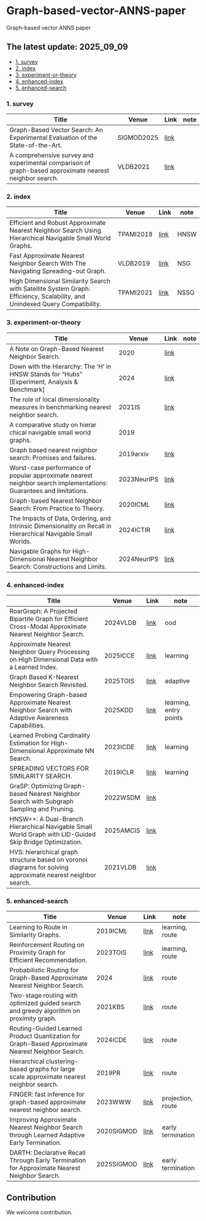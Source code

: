 # Graph-based-vector-ANNS-paper
Graph-based vector ANNS paper

## The latest update: 2025_09_09

<!-- no-auto-toc -->
- [1. survey](#1-survey)
- [2. index](#2-index)
- [3. experiment-or-theory](#3-experiment-or-theory)
- [4. enhanced-index](#4-enhanced-index)
- [5. enhanced-search](#5-enhanced-search)



### 1. survey


| Title   | Venue   |  Link   | note |
|---------|---------|--------|--------|
| Graph-Based Vector Search: An Experimental Evaluation of the State-of-the-Art. | SIGMOD2025 |  [link](https://dl.acm.org/doi/abs/10.1145/3709693) | |
| A comprehensive survey and experimental comparison of graph-based approximate nearest neighbor search. | VLDB2021 |  [link](https://www.vldb.org/pvldb/vol14/p1964-wang.pdf) | |

### 2. index


| Title   | Venue   |  Link   | note |
|---------|---------|--------|--------|
| Efficient and Robust Approximate Nearest Neighbor Search Using Hierarchical Navigable Small World Graphs. | TPAMI2018 |  [link](https://www.researchgate.net/publication/259126397_Approximate_nearest_neighbor_algorithm_based_on_navigable_small_world_graphs) |HNSW|
| Fast Approximate Nearest Neighbor Search With The Navigating Spreading-out Graph. | VLDB2019 | [link](https://www.vldb.org/pvldb/vol12/p461-fu.pdf) |NSG|
| High Dimensional Similarity Search with Satellite System Graph: Efficiency, Scalability, and Unindexed Query Compatibility.| TPAMI2021 | [link](https://arxiv.org/pdf/1907.06146)|NSSG|

### 3. experiment-or-theory


| Title   | Venue   |  Link   | note |
|---------|---------|--------|--------|
| A Note on Graph-Based Nearest Neighbor Search. |2020|[link](https://arxiv.org/pdf/2012.11083) | |
| Down with the Hierarchy: The ‘H’ in HNSW Stands for “Hubs” [Experiment, Analysis & Benchmark]|2024|[link](https://arxiv.org/pdf/2412.01940?) | |
| The role of local dimensionality measures in benchmarking nearest neighbor search. |2021IS|[link](https://doi.org/10.1016/j.is.2021.101807) | |
| A comparative study on hierar chical navigable small world graphs.  | 2019 | | |
| Graph based nearest neighbor search:  Promises and failures.  |2019arxiv|[link](https://arxiv.org/pdf/1904.02077)| |
| Worst-case performance of popular approximate nearest neighbor search implementations: Guarantees and limitations.  |2023NeurIPS|[link](https://proceedings.neurips.cc/paper_files/paper/2023/file/d0ac28b79816b51124fcc804b2496a36-Paper-Conference.pdf)| |
| Graph-based Nearest Neighbor Search: From Practice to Theory.|2020ICML|[link](https://proceedings.mlr.press/v119/prokhorenkova20a.html)| |
| The Impacts of Data, Ordering, and Intrinsic Dimensionality on Recall in Hierarchical Navigable Small Worlds. |2024ICTIR|[link](dl.acm.org/doi/abs/10.1145/3664190.3672512)| |
| Navigable Graphs for High-Dimensional Nearest Neighbor Search: Constructions and Limits.|2024NeurIPS|[link](https://arxiv.org/pdf/2405.18680)| |


### 4. enhanced-index


| Title   | Venue   |  Link   | note |
|---------|---------|--------|--------|
| RoarGraph: A Projected Bipartite Graph for Efficient Cross-Modal Approximate Nearest Neighbor Search. |2024VLDB|[link](https://arxiv.org/abs/2408.08933)|ood|
| Approximate Nearest Neighbor Query Processing on High Dimensional Data with a Learned Index.|2025ICCE|[link](https://ieeexplore.ieee.org/abstract/document/10930213)|learning|
| Graph Based K-Nearest Neighbor Search Revisited. |2025TOIS|[link](https://dl.acm.org/doi/full/10.1145/3736716)|adaptive|
| Empowering Graph-based Approximate Nearest Neighbor Search with Adaptive Awareness Capabilities.| 2025KDD |[link](https://dl.acm.org/doi/abs/10.1145/3711896.3736930)| learning, entry points |
| Learned Probing Cardinality Estimation for High-Dimensional Approximate NN Search.|2023ICDE|[link](https://ieeexplore.ieee.org/abstract/document/10184837)|learning|
| SPREADING VECTORS FOR SIMILARITY SEARCH.|2019ICLR|[link](https://arxiv.org/abs/1806.03198)|learning|
| GraSP: Optimizing Graph-based Nearest Neighbor Search with Subgraph Sampling and Pruning.|2022WSDM|[link](dl.acm.org/doi/abs/10.1145/3488560.3498425)|  |
| HNSW++: A Dual-Branch Hierarchical Navigable Small World Graph with LID-Guided Skip Bridge Optimization.|2025AMCIS|[link](https://aisel.aisnet.org/amcis2025/intelfuture/intelfuture/47/)|  |
| HVS: hierarchical graph structure based on voronoi diagrams for solving approximate nearest neighbor search.|2021VLDB|[link](https://dl.acm.org/doi/10.14778/3489496.3489506)|  |

### 5. enhanced-search


| Title   | Venue   |  Link   | note |
|---------|---------|--------|--------|
| Learning to Route in Similarity Graphs. |2019ICML|[link](https://arxiv.org/abs/1905.10987)|learning, route|
| Reinforcement Routing on Proximity Graph for Efficient Recommendation. |2023TOIS|[link](https://dl.acm.org/doi/10.1145/3512767)|learning, route|
| Probabilistic Routing for Graph-Based Approximate Nearest Neighbor Search.|2024|[link](https://arxiv.org/pdf/2402.11354)|route |
| Two-stage routing with optimized guided search and greedy algorithm on proximity graph.|2021KBS|[link](https://www.sciencedirect.com/science/article/pii/S0950705121005670)|route|
| Routing-Guided Learned Product Quantization for Graph-Based Approximate Nearest Neighbor Search.|2024ICDE|[link](https://ieeexplore.ieee.org/abstract/document/10598122)|route|
| Hierarchical clustering-based graphs for large scale approximate nearest neighbor search.|2019PR|[link](https://www.sciencedirect.com/science/article/pii/S0031320319302730?via%3Dihub)|route|
| FINGER: fast inference for graph-based approximate nearest neighbor search.|2023WWW|[link](https://arxiv.org/abs/2206.11408)|projection, route|
| Improving Approximate Nearest Neighbor Search through Learned Adaptive Early Termination.|2020SIGMOD|[link](https://dl.acm.org/doi/10.1145/3318464.3380600)|early termination|
| DARTH: Declarative Recall Through Early Termination for Approximate Nearest Neighbor Search.|2025SIGMOD|[link](https://arxiv.org/abs/2505.19001)|early termination|


## Contribution
We welcome contribution.

